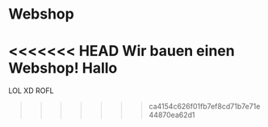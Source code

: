 # Webshop
<<<<<<< HEAD
Wir bauen einen Webshop!  Hallo
=======

LOL XD ROFL
>>>>>>> ca4154c626f01fb7ef8cd71b7e71e44870ea62d1
